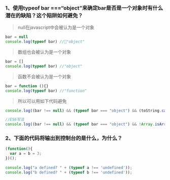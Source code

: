 ### 1、使用typeof bar ===“object”来确定bar是否是一个对象时有什么潜在的缺陷？这个陷阱如何避免？

> null在javascript中会被认为是一个对象
``` js
bar = null
console.log(typeof bar) //"object"
```
> 数组也会被认为是一个对象
``` js
bar = []
console.log(typeof bar) //"object"
```
> 函数不会被认为是一个对象
``` js
bar = function (){}
console.log(typeof bar) //"function"
```
> 所以可以用如下代码避免
``` js
console.log((bar !== null) && (typeof bar === "object") && (toString.call(bar) !== "[object Array]"));

//ES6写法
console.log((bar !== null) && (typeof bar === "object") && !Array.isArray(bar));
```

### 2、下面的代码将输出到控制台的是什么，为什么？
``` js
(function(){
  var a = b = 3;
})();
 
console.log("a defined? " + (typeof a !== 'undefined'));
console.log("b defined? " + (typeof b !== 'undefined'));
```